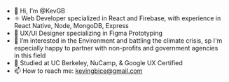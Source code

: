 - 👋 Hi, I’m @KevGB
- ⚛️ Web Developer specialized in React and Firebase, with experience in React Native, Node, MongoDB, Express
- 📝 UX/UI Designer specializing in Figma Prototyping
- 👀 I’m interested in the Environment and battling the climate crisis, sp I'm especially happy to partner with non-profits and government agencies in this field
- 🐻 Studied at UC Berkeley, NuCamp, & Google UX Certified
- 📫 How to reach me: kevingbice@gmail.com

<!---
KevGB/KevGB is a ✨ special ✨ repository because its `README.md` (this file) appears on your GitHub profile.
You can click the Preview link to take a look at your changes.
--->

